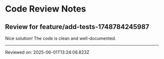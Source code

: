 # Code Review Notes

## Review for feature/add-tests-1748784245987

Nice solution! The code is clean and well-documented.

---
Reviewed on: 2025-06-01T13:24:06.823Z